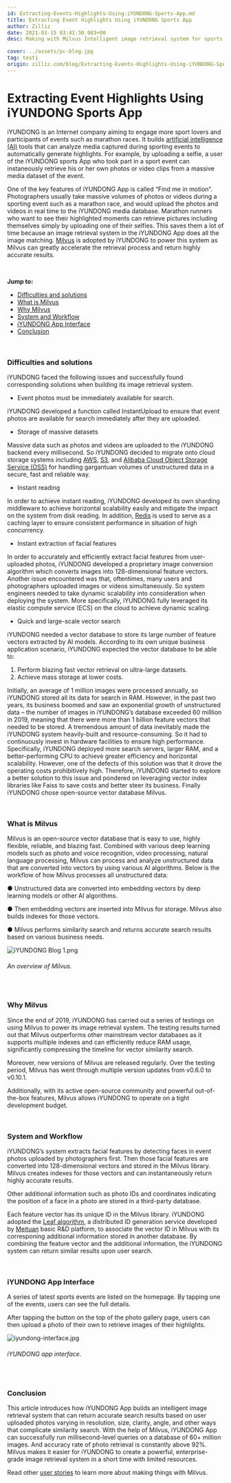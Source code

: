 ```yaml
---
id: Extracting-Events-Highlights-Using-iYUNDONG-Sports-App.md
title: Extracting Event Highlights Using iYUNDONG Sports App
author: Zilliz
date: 2021-03-15 03:41:30.983+00
desc: Making with Milvus Intelligent image retrieval system for sports App iYUNDONG

cover: ../assets/pc-blog.jpg
tag: test1
origin: zilliz.com/blog/Extracting-Events-Highlights-Using-iYUNDONG-Sports-App
---
```


# Extracting Event Highlights Using iYUNDONG Sports App

iYUNDONG is an Internet company aiming to engage more sport lovers and participants of events such as marathon races. It builds [artificial intelligence (AI)](https://en.wikipedia.org/wiki/Artificial_intelligence) tools that can analyze media captured during sporting events to automatically generate highlights. For example, by uploading a selfie, a user of the iYUNDONG sports App who took part in a sport event can instaneously retrieve his or her own photos or video clips from a massive media dataset of the event.

One of the key features of iYUNDONG App is called “Find me in motion“. Photographers usually take massive volumes of photos or videos during a sporting event such as a marathon race, and would upload the photos and videos in real time to the iYUNDONG media database. Marathon runners who want to see their highlighted moments can retrieve pictures including themselves simply by uploading one of their selfies. This saves them a lot of time because an image retrieval system in the iYUNDONG App does all the image matching. [Milvus](http://milvus.io/) is adopted by iYUNDONG to power this system as Milvus can greatly accelerate the retrieval process and return highly accurate results.

<br/>

**Jump to:**

- [Difficulties and solutions](#difficulties-and-solutions)
- [What is Milvus](#what-is-milvus)
- [Why Milvus](#why-milvus)
- [System and Workflow](#system-and-workflow)
- [iYUNDONG App Interface](#iyundong-app-interface)
- [Conclusion](#conclusion)

<br/>

### Difficulties and solutions

iYUNDONG faced the following issues and successfully found corresponding solutions when building its image retrieval system.

- Event photos must be immediately available for search.

iYUNDONG developed a function called InstantUpload to ensure that event photos are available for search immediately after they are uploaded.

- Storage of massive datasets

Massive data such as photos and videos are uploaded to the iYUNDONG backend every millisecond. So iYUNDONG decided to migrate onto cloud storage systems including [AWS](https://aws.amazon.com/), [S3](https://aws.amazon.com/s3/?nc1=h_ls), and [Alibaba Cloud Object Storage Service (OSS)](https://www.alibabacloud.com/product/oss) for handling gargantuan volumes of unstructured data in a secure, fast and reliable way.

- Instant reading

In order to achieve instant reading, iYUNDONG developed its own sharding middleware to achieve horizontal scalability easily and mitigate the impact on the system from disk reading. In addition, [Redis](https://redis.io/) is used to serve as a caching layer to ensure consistent performance in situation of high concurrency.

- Instant extraction of facial features

In order to accurately and efficiently extract facial features from user-uploaded photos, iYUNDONG developed a proprietary image conversion algorithm which converts images into 128-dimensional feature vectors. Another issue encountered was that, oftentimes, many users and photographers uploaded images or videos simultaneously. So system engineers needed to take dynamic scalability into consideration when deploying the system. More specifically, iYUNDONG fully leveraged its elastic compute service (ECS) on the cloud to achieve dynamic scaling.

- Quick and large-scale vector search

iYUNDONG needed a vector database to store its large number of feature vectors extracted by AI models. According to its own unique business application scenario, iYUNDONG expected the vector database to be able to:

1. Perform blazing fast vector retrieval on ultra-large datasets.
2. Achieve mass storage at lower costs.

Initially, an average of 1 million images were processed annually, so iYUNDONG stored all its data for search in RAM. However, in the past two years, its business boomed and saw an exponential growth of unstructured data – the number of images in iYUNDONG’s database exceeded 60 milllion in 2019, meaning that there were more than 1 billion feature vectors that needed to be stored. A tremendous amount of data inevitably made the iYUNDONG system heavily-built and resource-consuming. So it had to continuously invest in hardware facilities to ensure high performance. Specifically, iYUNDONG deployed more search servers, larger RAM, and a better-performing CPU to achieve greater efficiency and horizontal scalability. However, one of the defects of this solution was that it drove the operating costs prohibitively high. Therefore, iYUNDONG started to explore a better solution to this issue and pondered on leveraging vector index libraries like Faiss to save costs and better steer its business. Finally iYUNDONG chose open-source vector database Milvus.

<br/>

### What is Milvus

Milvus is an open-source vector database that is easy to use, highly flexible, reliable, and blazing fast. Combined with various deep learning models such as photo and voice recognition, video processing, natural language processing, Milvus can process and analyze unstructured data that are converted into vectors by using various AI algorithms. Below is the workflow of how Milvus processes all unstructured data:

● Unstructured data are converted into embedding vectors by deep learning models or other AI algorithms.

● Then embedding vectors are inserted into Milvus for storage. Milvus also builds indexes for those vectors.

● Milvus performs similarity search and returns accurate search results based on various business needs.

![iYUNDONG Blog 1.png](https://zilliz-cms.s3.us-west-2.amazonaws.com/i_YUNDONG_Blog_1_d8abe065ae.png)

###### _An overview of Milvus._

<br/>

### Why Milvus

Since the end of 2019, iYUNDONG has carried out a series of testings on using Milvus to power its image retrieval system. The testing results turned out that Milvus outperforms other mainstream vector databases as it supports multiple indexes and can efficiently reduce RAM usage, significantly compressing the timeline for vector similarity search.

Moreover, new versions of Milvus are released regularly. Over the testing period, Milvus has went through multiple version updates from v0.6.0 to v0.10.1.

Additionally, with its active open-source community and powerful out-of-the-box features, Milvus allows iYUNDONG to operate on a tight development budget.

<br/>

### System and Workflow

iYUNDONG’s system extracts facial features by detecting faces in event photos uploaded by photographers first. Then those facial features are converted into 128-dimensional vectors and stored in the Milvus library. Milvus creates indexes for those vectors and can instantaneously return highly accurate results.

Other additional information such as photo IDs and coordinates indicating the position of a face in a photo are stored in a third-party database.

Each feature vector has its unique ID in the Milvus library. iYUNDONG adopted the [Leaf algorithm](https://github.com/Meituan-Dianping/Leaf), a distributed ID generation service developed by [Meituan](https://about.meituan.com/en) basic R&D platform, to associate the vector ID in Milvus with its corresponing additional information stored in another database. By combining the feature vector and the additional information, the iYUNDONG system can return similar results upon user search.

 <br/>

### iYUNDONG App Interface

A series of latest sports events are listed on the homepage. By tapping one of the events, users can see the full details.

After tapping the button on the top of the photo gallery page, users can then upload a photo of their own to retrieve images of their highlights.

![iyundong-interface.jpg](https://zilliz-cms.s3.us-west-2.amazonaws.com/iyundong_interface_3da684d206.jpg)

###### _iYUNDONG app interface._

<br/>

### Conclusion

This article introduces how iYUNDONG App builds an intelligent image retrieval system that can return accurate search results based on user uploaded photos varying in resolution, size, clarity, angle, and other ways that complicate similarity search. With the help of Milvus, iYUNDONG App can successfully run millisecond-level queries on a database of 60+ million images. And accuracy rate of photo retrieval is constantly above 92%. Milvus makes it easier for iYUNDONG to create a powerful, enterprise-grade image retrieval system in a short time with limited resources.

Read other [user stories](https://zilliz.com/user-stories) to learn more about making things with Milvus.
